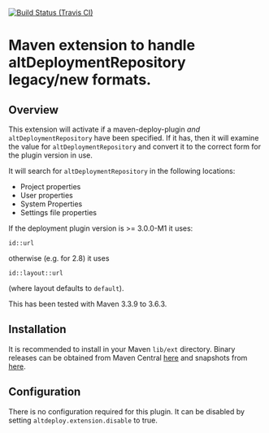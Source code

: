 [![Build Status (Travis CI)](https://travis-ci.org/rnc/alt-deploy-maven-extension.svg?branch=master)](https://travis-ci.org/rnc/alt-deploy-maven-extension.svg?branch=master)



# Maven extension to handle altDeploymentRepository legacy/new formats.

## Overview

This extension will activate if a maven-deploy-plugin _and_ `altDeploymentRepository` have been specified.
If it has, then it will examine the value for `altDeploymentRepository` and convert it to the correct form
for the plugin version in use.

It will search for `altDeploymentRepository` in the following locations:
* Project properties
* User properties
* System Properties
* Settings file properties

If the deployment plugin version is >= 3.0.0-M1 it uses:

```
id::url
```

otherwise (e.g. for 2.8) it uses

```
id::layout::url
```

(where layout defaults to `default`).

This has been tested with Maven 3.3.9 to 3.6.3.

## Installation

It is recommended to install in your Maven `lib/ext` directory. Binary releases can be obtained from Maven Central [here](http://central.maven.org/maven2/org/goots/maven/extensions/alt-deploy-maven-extension) and snapshots from [here](https://oss.sonatype.org/content/repositories/snapshots/org/goots/maven/extensions/alt-deploy-maven-extension).

## Configuration

There is no configuration required for this plugin. It can be disabled by setting `altdeploy.extension.disable` to true.
